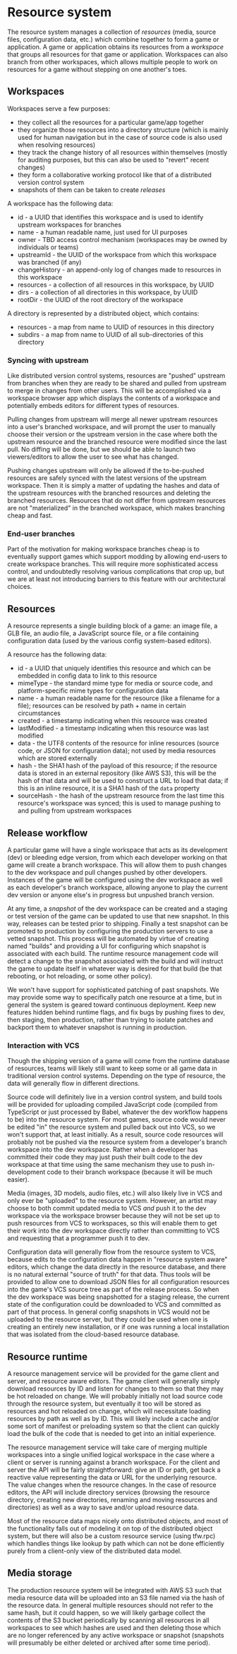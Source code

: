 # Resource system

The resource system manages a collection of _resources_ (media, source files, configuration data,
etc.) which combine together to form a game or application. A game or application obtains its
resources from a _workspace_ that groups all resources for that game or application. Workspaces can
also branch from other workspaces, which allows multiple people to work on resources for a game
without stepping on one another's toes.

## Workspaces

Workspaces serve a few purposes:

  * they collect all the resources for a particular game/app together
  * they organize those resources into a directory structure (which is mainly used for human
    navigation but in the case of source code is also used when resolving resources)
  * they track the change history of all resources within themselves (mostly for auditing purposes,
    but this can also be used to "revert" recent changes)
  * they form a collaborative working protocol like that of a distributed version control system
  * snapshots of them can be taken to create _releases_

A workspace has the following data:

  * id - a UUID that identifies this workspace and is used to identify upstream workspaces for
    branches
  * name - a human readable name, just used for UI purposes
  * owner - TBD access control mechanism (workspaces may be owned by individuals or teams)
  * upstreamId - the UUID of the workspace from which this workspace was branched (if any)
  * changeHistory - an append-only log of changes made to resources in this workspace
  * resources - a collection of all resources in this workspace, by UUID
  * dirs - a collection of all directories in this workspace, by UUID
  * rootDir - the UUID of the root directory of the workspace

A directory is represented by a distributed object, which contains:

  * resources - a map from name to UUID of resources in this directory
  * subdirs - a map from name to UUID of all sub-directories of this directory

### Syncing with upstream

Like distributed version control systems, resources are "pushed" upstream from branches when they
are ready to be shared and pulled from upstream to merge in changes from other users. This will be
accomplished via a workspace browser app which displays the contents of a workspace and potentially
embeds editors for different types of resources.

Pulling changes from upstream will merge all newer upstream resources into a user's branched
workspace, and will prompt the user to manually choose their version or the upstream version in the
case where both the upstream resource and the branched resource were modified since the last pull.
No diffing will be done, but we should be able to launch two viewers/editors to allow the user to
see what has changed.

Pushing changes upstream will only be allowed if the to-be-pushed resources are safely synced with
the latest versions of the upstream workspace. Then it is simply a matter of updating the hashes
and data of the upstream resources with the branched resources and deleting the branched resources.
Resources that do not differ from upstream resources are not "materialized" in the branched
workspace, which makes branching cheap and fast.

### End-user branches

Part of the motivation for making workspace branches cheap is to eventually support games which
support modding by allowing end-users to create workspace branches. This will require more
sophisticated access control, and undoubtedly resolving various complications that crop up, but we
are at least not introducing barriers to this feature with our architectural choices.

## Resources

A resource represents a single building block of a game: an image file, a GLB file, an audio file,
a JavaScript source file, or a file containing configuration data (used by the various config
system-based editors).

A resource has the following data:

  * id - a UUID that uniquely identifies this resource and which can be embedded in config data to
    link to this resource
  * mimeType - the standard mime type for media or source code, and platform-specific mime types
    for configuration data
  * name - a human readable name for the resource (like a filename for a file); resources can be
    resolved by path + name in certain circumstances
  * created - a timestamp indicating when this resource was created
  * lastModified - a timestamp indicating when this resource was last modified
  * data - the UTF8 contents of the resource for inline resources (source code, or JSON for
    configuration data); not used by media resources which are stored externally
  * hash - the SHA1 hash of the payload of this resource; if the resource data is stored in an
    external repository (like AWS S3), this will be the hash of that data and will be used to
    construct a URL to load that data; if this is an inline resource, it is a SHA1 hash of the
    `data` property
  * sourceHash - the hash of the upstream resource from the last time this resource's workspace was
    synced; this is used to manage pushing to and pulling from upstream workspaces

## Release workflow

A particular game will have a single workspace that acts as its development (dev) or bleeding edge
version, from which each developer working on that game will create a branch workspace. This will
allow them to push changes to the dev workspace and pull changes pushed by other developers.
Instances of the game will be configured using the dev workspace as well as each developer's branch
workspace, allowing anyone to play the current dev version or anyone else's in progress but
unpushed branch version.

At any time, a _snapshot_ of the dev workspace can be created and a staging or test version of the
game can be updated to use that new snapshot. In this way, releases can be tested prior to
shipping. Finally a test snapshot can be promoted to production by configuring the production
servers to use a vetted snapshot. This process will be automated by virtue of creating named
"builds" and providing a UI for configuring which snapshot is associated with each build. The
runtime resource management code will detect a change to the snapshot associated with the build and
will instruct the game to update itself in whatever way is desired for that build (be that
rebooting, or hot reloading, or some other policy).

We won't have support for sophisticated patching of past snapshots. We may provide some way to
specifically patch one resource at a time, but in general the system is geared toward continuous
deployment. Keep new features hidden behind runtime flags, and fix bugs by pushing fixes to dev,
then staging, then production, rather than trying to isolate patches and backport them to whatever
snapshot is running in production.

### Interaction with VCS

Though the shipping version of a game will come from the runtime database of resources, teams will
likely still want to keep some or all game data in traditional version control systems. Depending
on the type of resource, the data will generally flow in different directions.

Source code will definitely live in a version control system, and build tools will be provided for
uploading compiled JavaScript code (compiled from TypeScript or just processed by Babel, whatever
the dev workflow happens to be) into the resource system. For most games, source code would never
be edited "in" the resource system and pulled back out into VCS, so we won't support that, at least
initially. As a result, source code resources will probably not be pushed via the resource system
from a developer's branch workspace into the dev workspace. Rather when a developer has committed
their code they may just push their built code to the dev workspace at that time using the same
mechanism they use to push in-development code to their branch workspace (because it will be much
easier).

Media (images, 3D models, audio files, etc.) will also likely live in VCS and only ever be
"uploaded" to the resource system. However, an artist may choose to both commit updated media to
VCS _and_ push it to the dev workspace via the workspace browser because they will not be set up to
push resources from VCS to workspaces, so this will enable them to get their work into the dev
workspace directly rather than committing to VCS and requesting that a programmer push it to dev.

Configuration data will generally flow from the resource system to VCS, because edits to the
configuration data happen in "resource system aware" editors, which change the data directly in the
resource database, and there is no natural external "source of truth" for that data. Thus tools
will be provided to allow one to download JSON files for all configuration resources into the
game's VCS source tree as part of the release process. So when the dev workspace was being
snapshotted for a staging release, the current state of the configuration could be downloaded to
VCS and committed as part of that process. In general config snapshots in VCS would not be uploaded
to the resource server, but they could be used when one is creating an entirely new installation,
or if one was running a local installation that was isolated from the cloud-based resource
database.

## Resource runtime

A resource management service will be provided for the game client and server, and resource aware
editors. The game client will generally simply download resources by ID and listen for changes to
them so that they may be hot reloaded on change. We will probably initially not load source code
through the resource system, but eventually it too will be stored as resources and hot reloaded on
change, which will necessitate loading resources by path as well as by ID. This will likely include
a cache and/or some sort of manifest or preloading system so that the client can quickly load the
bulk of the code that is needed to get into an initial experience.

The resource management service will take care of merging multiple workspaces into a single unified
logical workspace in the case where a client or server is running against a branch workspace. For
the client and server the API will be fairly straightforward: give an ID or path, get back a
reactive value representing the data or URL for the underlying resource. The value changes when the
resource changes. In the case of resource editors, the API will include directory services
(browsing the resource directory, creating new directories, renaming and moving resources and
directories) as well as a way to save and/or upload resource data.

Most of the resource data maps nicely onto distributed objects, and most of the functionality falls
out of modeling it on top of the distributed object system, but there will also be a custom
resource service (using tfw.rpc) which handles things like lookup by path which can not be done
efficiently purely from a client-only view of the distributed data model.

## Media storage

The production resource system will be integrated with AWS S3 such that media resource data will be
uploaded into an S3 file named via the hash of the resource data. In general multiple resources
should not refer to the same hash, but it could happen, so we will likely garbage collect the
contents of the S3 bucket periodically by scanning all resources in all workspaces to see which
hashes are used and then deleting those which are no longer referenced by any active workspace or
snapshot (snapshots will presumably be either deleted or archived after some time period).
